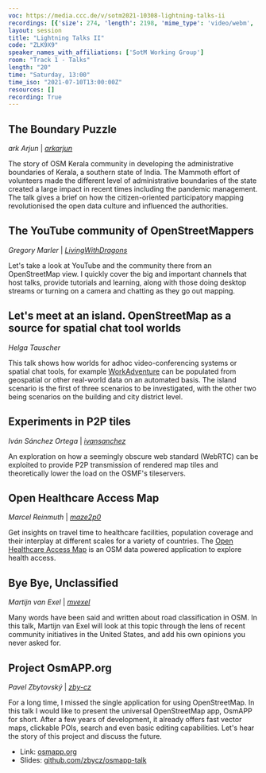 ```yaml
---
voc: https://media.ccc.de/v/sotm2021-10308-lightning-talks-ii
recordings: [{'size': 274, 'length': 2198, 'mime_type': 'video/webm', 'language': 'eng', 'filename': 'sotm2021-10308-eng-Lightning_Talks_II_webm-hd.webm', 'state': 'new', 'folder': 'webm-hd', 'high_quality': True, 'width': 1920, 'height': 1080, 'updated_at': '2021-09-18T17:49:31.890+02:00', 'recording_url': 'https://cdn.media.ccc.de/events/sotm/2021/webm-hd/sotm2021-10308-eng-Lightning_Talks_II_webm-hd.webm', 'url': 'https://media.ccc.de/public/recordings/54908', 'event_url': 'https://media.ccc.de/public/events/9c16a1a0-2927-5c09-8974-249b6f3a7d8b', 'conference_url': 'https://media.ccc.de/public/conferences/sotm2021'}, {'size': 104, 'length': 2198, 'mime_type': 'video/webm', 'language': 'eng', 'filename': 'sotm2021-10308-eng-Lightning_Talks_II_webm-sd.webm', 'state': 'new', 'folder': 'webm-sd', 'high_quality': False, 'width': 720, 'height': 576, 'updated_at': '2021-09-18T17:12:35.804+02:00', 'recording_url': 'https://cdn.media.ccc.de/events/sotm/2021/webm-sd/sotm2021-10308-eng-Lightning_Talks_II_webm-sd.webm', 'url': 'https://media.ccc.de/public/recordings/54902', 'event_url': 'https://media.ccc.de/public/events/9c16a1a0-2927-5c09-8974-249b6f3a7d8b', 'conference_url': 'https://media.ccc.de/public/conferences/sotm2021'}, {'size': 89, 'length': 2198, 'mime_type': 'video/mp4', 'language': 'eng', 'filename': 'sotm2021-10308-eng-Lightning_Talks_II_sd.mp4', 'state': 'new', 'folder': 'h264-sd', 'high_quality': False, 'width': 720, 'height': 576, 'updated_at': '2021-09-18T16:47:35.517+02:00', 'recording_url': 'https://cdn.media.ccc.de/events/sotm/2021/h264-sd/sotm2021-10308-eng-Lightning_Talks_II_sd.mp4', 'url': 'https://media.ccc.de/public/recordings/54897', 'event_url': 'https://media.ccc.de/public/events/9c16a1a0-2927-5c09-8974-249b6f3a7d8b', 'conference_url': 'https://media.ccc.de/public/conferences/sotm2021'}, {'size': 33, 'length': 2198, 'mime_type': 'audio/mpeg', 'language': 'eng', 'filename': 'sotm2021-10308-eng-Lightning_Talks_II_mp3.mp3', 'state': 'new', 'folder': 'mp3', 'high_quality': False, 'width': 0, 'height': 0, 'updated_at': '2021-09-18T16:43:04.146+02:00', 'recording_url': 'https://cdn.media.ccc.de/events/sotm/2021/mp3/sotm2021-10308-eng-Lightning_Talks_II_mp3.mp3', 'url': 'https://media.ccc.de/public/recordings/54896', 'event_url': 'https://media.ccc.de/public/events/9c16a1a0-2927-5c09-8974-249b6f3a7d8b', 'conference_url': 'https://media.ccc.de/public/conferences/sotm2021'}, {'size': 228, 'length': 2198, 'mime_type': 'video/mp4', 'language': 'eng', 'filename': 'sotm2021-10308-eng-Lightning_Talks_II_hd.mp4', 'state': 'new', 'folder': 'h264-hd', 'high_quality': True, 'width': 1920, 'height': 1080, 'updated_at': '2021-09-18T15:51:31.785+02:00', 'recording_url': 'https://cdn.media.ccc.de/events/sotm/2021/h264-hd/sotm2021-10308-eng-Lightning_Talks_II_hd.mp4', 'url': 'https://media.ccc.de/public/recordings/54895', 'event_url': 'https://media.ccc.de/public/events/9c16a1a0-2927-5c09-8974-249b6f3a7d8b', 'conference_url': 'https://media.ccc.de/public/conferences/sotm2021'}]
layout: session
title: "Lightning Talks II"
code: "ZLK9X9"
speaker_names_with_affiliations: ['SotM Working Group']
room: "Track 1 - Talks"
length: "20"
time: "Saturday, 13:00"
time_iso: "2021-07-10T13:00:00Z"
resources: []
recording: True
---
```

## The Boundary Puzzle 
*ark Arjun* | *[arkarjun](https://www.openstreetmap.org/user/arkarjun)*

The story of OSM Kerala community in developing the administrative boundaries of Kerala, a southern state of India. The Mammoth effort of volunteers made the different level of administrative boundaries of the state created a large impact in recent times including the pandemic management. The talk gives a brief on how the citizen-oriented participatory mapping revolutionised the open data culture and influenced the authorities. 

## The YouTube community of OpenStreetMappers 
*Gregory Marler* | *[LivingWithDragons](https://www.openstreetmap.org/user/LivingWithDragons)*

Let's take a look at YouTube and the community there from an OpenStreetMap view. I quickly cover the big and important channels that host talks, provide tutorials and learning, along with those doing desktop streams or turning on a camera and chatting as they go out mapping. 

## Let's meet at an island. OpenStreetMap as a source for spatial chat tool worlds 
*Helga Tauscher*

This talk shows how worlds for adhoc video-conferencing systems or spatial chat tools, for example [WorkAdventure](https://workadventu.re/) can be populated from geospatial or other real-world data on an automated basis. The island scenario is the first of three scenarios to be investigated, with the other two being scenarios on the building and city district level. 

## Experiments in P2P tiles 
*Iván Sánchez Ortega* | *[ivansanchez](https://www.openstreetmap.org/user/ivansanchez)*

An exploration on how a seemingly obscure web standard (WebRTC) can be exploited to provide P2P transmission of rendered map tiles and theoretically lower the load on the OSMF's tileservers. 

## Open Healthcare Access Map 
*Marcel Reinmuth* | *[maze2p0](https://www.openstreetmap.org/user/maze2p0)*

Get insights on travel time to healthcare facilities, population coverage and their interplay at different scales for a variety of countries. The [Open Healthcare Access Map](https://apps.heigit.org/healthcare_access/#/) is an OSM data powered application to explore health access. 

## Bye Bye, Unclassified 
*Martijn van Exel* | *[mvexel](https://www.openstreetmap.org/user/mvexel)*

Many words have been said and written about road classification in OSM. In this talk, Martijn van Exel will look at this topic through the lens of recent community initiatives in the United States, and add his own opinions you never asked for. 

## Project OsmAPP.org 
*Pavel Zbytovský* | *[zby-cz](https://www.openstreetmap.org/user/zby-cz)*

For a long time, I missed the single application for using OpenStreetMap. In this talk I would like to present the universal OpenStreetMap app, OsmAPP for short. After a few years of development, it already offers fast vector maps, clickable POIs, search and even basic editing capabilities. Let's hear the story of this project and discuss the future.

- Link: [osmapp.org](https://osmapp.org)
- Slides: [github.com/zbycz/osmapp-talk](https://github.com/zbycz/osmapp-talk)
